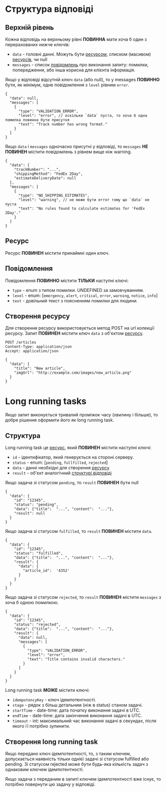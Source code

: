 # Структура відповіді

## Верхній рівень

Кожна відповідь на верхньому рівні **ПОВИННА** мати хоча б один з перерахованих нижче ключів:

- `data` - головні данні. Можуть бути [ресурсом](#ресурс), списком (масивом) [ресурcів](#ресурс), чи null
- `messages` - список [повідомлень](#повідомлення) про виконання запиту: помилки, попередження, або інша корисна для клієнта інформація. 

Якщо у відповіді відсутній ключ `data` (або null), то у messages **ПОВИННО** бути, як мінімум, одне 
повідомлення з `level` рівним `error`. 

```json5
{
  "data": null,
  "messages": [
    {
      "type": "VALIDATION_ERROR",
      "level": "error", // оскільки `data` пуста, то хоча б одна помилка повинна бути присутня
      "text": "Track number has wrong format." 
    }
  ]
}
```

Якщо `data` і `messages` одночасно присутні у відповіді, то `messages` **НЕ ПОВИНЕН** містити повідомлень з рівнем вище
ніж warning.

```json5
{
  "data": {
    "trackNumber": "...",
    "shippingMethod": "FedEx 2Day",
    "estimateDeliveryDate": null
  },
  "messages": [
    {
      "type": "NO_SHIPPING_ESTIMATES",
      "level": "warning", // не може бути error тому що `data` не пуста 
      "text": "No rules found to calculate estimates for 'FedEx 2Day'."
    }
  ] 
}
```

## Ресурс

Ресурс **ПОВИНЕН** містити принаймні один ключ.

## Повідомлення

Повідомлення **ПОВИННО** містити **ТІЛЬКИ** наступні ключі:

- `type` - enum з типом помилки. UNDEFINED за замовчуванням.
- `level` - enum: [`emergency`, `alert`, `critical`, `error`, `warning`, `notice`, `info`]
- `text` - довільний текст з поясненням помилки для людини.

## Створення ресурсу

Для створення ресурсу використовується метод POST на url колекції ресурсу. Запит **ПОВИНЕН** містити ключ `data` з
об'єктом [ресурсу](#ресурс).

```http request
POST /articles
Content-Type: application/json
Accept: application/json

{
  "data": {
    "title": "New article",
    "imgUrl": "http://example.com/images/new_article.png"
  }
}
```

# Long running tasks

Якщо запит виконується тривалий проміжок часу (хвилину і більше), то добре рішення оформити його як long running task.

## Структура 

Long running task це [ресурс](#ресурс), який **ПОВИНЕН** містити наступні ключі:

- `id` - ідентифікатор, який генерується на стороні серверу.
- `status` - enum: [`pending`, `fullfilled`, `rejected`]
- `data` - данні необхідні для створення [ресурсу](#ресурс)
- `result` - об'єкт аналогічний [структурі відповіді](#структура-відповіді)

Якщо задача зі статусом `pending`, то `result` **ПОВИНЕН** бути null

```json5
{
  "data": {
    "id": "12345",
    "status": "pending",
    "data": {"title":  "...", "content":  "..."},
    "result": null
  }
}
```

Якщо задача зі статусом `fulfilled`, то `result` **ПОВИНЕН** містити `data`.

```json5
{
  "data": {
    "id": "12345",
    "status": "fulfilled",
    "data": {"title":  "...", "content":  "..."},
    "result": {
      "data": {
        "article_id":  '4352'
      }
    }
  }
}
```

Якщо задача зі статусом `rejected`, то `result` **ПОВИНЕН** містити `messages` з хоча б одною помилкою.

```json5
{
  "data": {
    "id": "12345",
    "status": "rejected",
    "data": {"title":  "...", "content":  "..."},
    "result": {
      "data": null,
      "messages": [
        {
          "type": "VALIDATION_ERROR",
          "level": "error", 
          "text": "Title contains invalid characters."
        }
      ]
    }
  }
}
```

Long running task **МОЖЕ** містити ключі:

- `idempotencyKey` - ключ ідемпотентності.
- `stage` - рядок з більш детальним (ніж в status) станом задачі.
- `startTime` - date-time: дата початку виконання задачі в UTC.
- `endTime` - date-time: дата закінчення виконання задачі в UTC.
- `timeout` - int: максимальний час виконання задачі в секундах, після якого її потрібно зупинити.

## Створення long running task

Якщо передано ключ ідемпотентності, то, з таким ключем, допускається наявність тільки однієї задачі зі статусом 
fulfilled або pending. Зі статусом rejected може бути будь-яка кількість задач з однаковим ключем ідемпотентності.

Якщо задача з переданим в запиті ключем ідемпотентності вже існує, то потрібно повернути цю задачу у відповіді.
